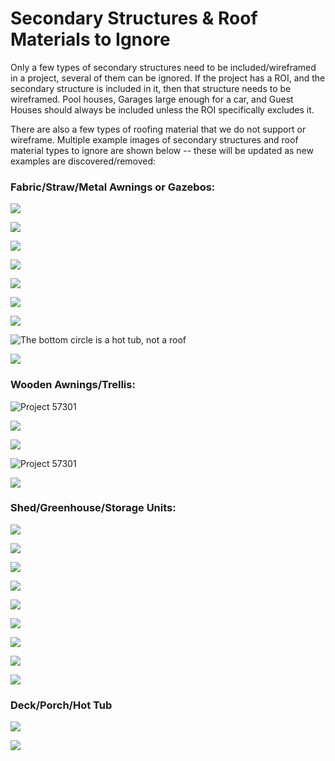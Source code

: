 # Secondary Structures & Roof Materials to Ignore

Only a few types of secondary structures need to be included/wireframed in a project, several of them can be ignored. If the project has a ROI, and the secondary structure is included in it, then that structure needs to be wireframed. Pool houses, Garages large enough for a car, and Guest Houses should always be included unless the ROI specifically excludes it.

 There are also a few types of roofing material that we do not support or wireframe. Multiple example images of secondary structures and roof material types to ignore are shown below -- these will be updated as new examples are discovered/removed:

### **Fabric/Straw/Metal Awnings or Gazebos:**

![](../.gitbook/assets/fabric-awnings.png)

![](../.gitbook/assets/image%20%2814%29.png)

![](../.gitbook/assets/image%20%289%29.png)

![](https://lh5.googleusercontent.com/LKT9suC1VSjWzjZVlAK36Hej2Twe0fjqipH7m4u9UWsJ9lyZ72p3ZE4qa93tAjPj_1dm0V9i4xR-eh9_WiXqkWx2Lo2CmwBu7v0AmwtjPG-vCrqkiYQOzqdJQmuyNgUZSIw2poCbCZc)

![](../.gitbook/assets/57636.png)

![](../.gitbook/assets/fabric-awning2.png)



![](https://lh6.googleusercontent.com/xqQSc_FmCGGx-LX4JMdvsSSZf-THEf0sL8HXMvxfNN7SZFO5mbSNbrZImys9IY_0vdTCCkb2DptoLNjqIBUSVDHtlpi1eNLJDVZ7Kyld0PbfWzyeI4-_K-WAQkx0na0Mzv8jmMbSVxs)

![The bottom circle is a hot tub, not a roof](../.gitbook/assets/image-1%20%281%29.png)

![](../.gitbook/assets/image%20%2820%29.png)

### **Wooden Awnings/Trellis:**

![Project 57301](../.gitbook/assets/image%20%282%29.png)

![](../.gitbook/assets/image.png)

![](../.gitbook/assets/roof-type-to-ignore.png)

![Project 57301](../.gitbook/assets/image%20%2816%29.png)

![](../.gitbook/assets/image%20%288%29.png)

### **Shed/Greenhouse/Storage Units:**

![](../.gitbook/assets/image%20%2821%29.png)

![](../.gitbook/assets/image%20%2810%29.png)

![](../.gitbook/assets/image%20%283%29.png)

![](../.gitbook/assets/rounded-shed-or-greenhouse.JPG)

![](https://lh5.googleusercontent.com/848l8dAUBh0xreMLbM2UO3bjxw2p9G1rZ2wBIM33itzSnQZVa8kG3ZhIpYCRWaBEhskXKgHaajjf0-IiFIQKR5mRYaY--AKxJjEcnf0Zc4wo5GTKsuVsJ7xcp3kOwI_p-nPY2AF-NwQ)

![](../.gitbook/assets/image%20%281%29.png)

![](https://lh4.googleusercontent.com/FHzgDNKK8DAz9xLYCEZyyJEJF_JF7TZzV8ltohTjaPySVgjjkD6SIQFC649YTBN5i3QcPO9yr86x4ryQbgUWfRLp_S3XDXHQXFbvCDp7vA98y1fCWKVbgp6d6agbf3OG4gPb5v8URFU)

![](../.gitbook/assets/image%20%2815%29.png)

![](../.gitbook/assets/image%20%2819%29.png)

### **Deck/Porch/Hot Tub**

![](../.gitbook/assets/image%20%285%29.png)

![](../.gitbook/assets/image%20%2822%29.png)

